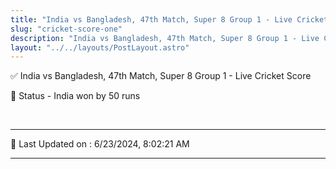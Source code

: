 ```yaml
---
title: "India vs Bangladesh, 47th Match, Super 8 Group 1 - Live Cricket Score"
slug: "cricket-score-one"
description: "India vs Bangladesh, 47th Match, Super 8 Group 1 - Live Cricket Score - India won by 50 runs."
layout: "../../layouts/PostLayout.astro"
--- 
```


✅ India vs Bangladesh, 47th Match, Super 8 Group 1 - Live Cricket Score

📑 Status - India won by 50 runs

<br />

***

📝 Last Updated on : 6/23/2024, 8:02:21 AM

***

